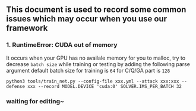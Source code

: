 

## This document is used to record some common issues which may occur when you use our framework



### 1. **RuntimeError: CUDA out of memory**

It occurs when your GPU has no availale memory for you to malloc, try to decrease `batch size` while training or testing by adding the following parse argument
default batch size for training is `64` for C/Q/GA part is `128`
```
python3 tools/train_net.py --config-file xxx.yml --attack xxx:xxx --defense xxx --record MODEL.DEVICE 'cuda:0' SOLVER.IMS_PER_BATCH 32
```
### waiting for editing~